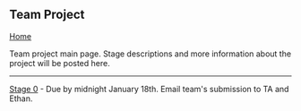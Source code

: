 ## Team Project

[Home](README.md)  

Team project main page. Stage descriptions and more information about the project will be posted here.

---

[Stage 0](STAGE0.md) - Due by midnight January 18th. Email team's submission to TA and Ethan.
